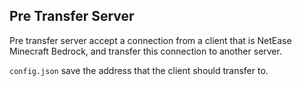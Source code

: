 ## Pre Transfer Server

Pre transfer server accept a connection from a client that is NetEase Minecraft Bedrock, and transfer this connection to another server.

`config.json` save the address that the client should transfer to.